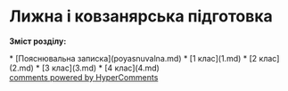 <div id="hypercomments_widget" class="js-hypercomments-widget invisible"></div>

# Лижна і ковзанярська підготовка

<p><b>Зміст розділу:</b></p>
* [Пояснювальна записка](poyasnuvalna.md)
  * [1 клас](1.md)
  * [2 клас](2.md)
  * [3 клас](3.md)
  * [4 клас](4.md)

<div class="js-hypercomments-container">
<a href="http://hypercomments.com" class="hc-link" title="comments widget">comments powered by HyperComments</a>
</div>